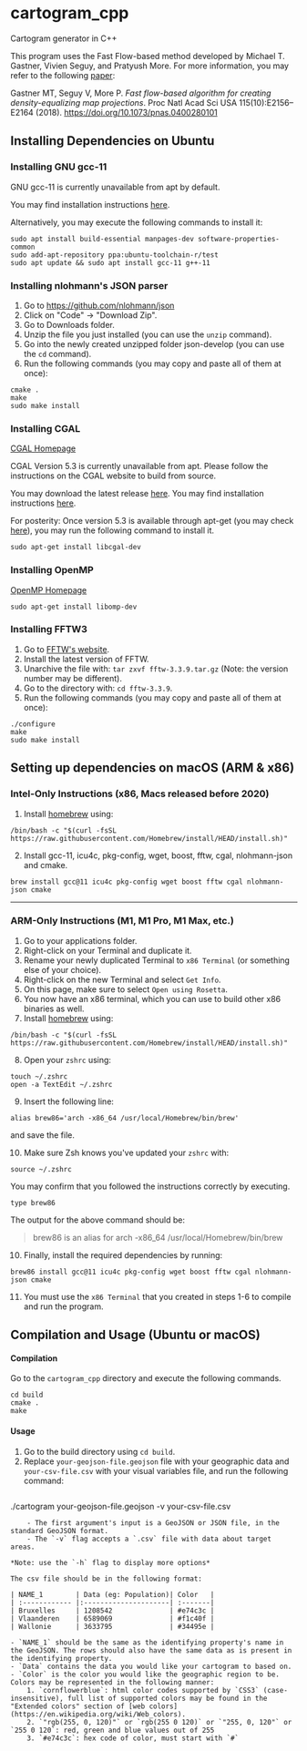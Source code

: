# cartogram_cpp

Cartogram generator in C++

This program uses the Fast Flow-based method developed by Michael T. Gastner, Vivien Seguy, and Pratyush More. For more information, you may refer to the following [paper](https://www.pnas.org/content/115/10/E2156):

Gastner MT, Seguy V, More P. _Fast flow-based algorithm for creating density-equalizing map projections_. Proc Natl Acad Sci USA 115(10):E2156–E2164 (2018). https://doi.org/10.1073/pnas.0400280101

## Installing Dependencies on Ubuntu

### Installing GNU gcc-11

GNU gcc-11 is currently unavailable from apt by default.

You may find installation instructions [here](https://lindevs.com/install-gcc-on-ubuntu/).

Alternatively, you may execute the following commands to install it:

```
sudo apt install build-essential manpages-dev software-properties-common
sudo add-apt-repository ppa:ubuntu-toolchain-r/test
sudo apt update && sudo apt install gcc-11 g++-11
```

### Installing nlohmann's JSON parser

1. Go to https://github.com/nlohmann/json
2. Click on "Code" -> "Download Zip".
3. Go to Downloads folder.
4. Unzip the file you just installed (you can use the `unzip` command).
5. Go into the newly created unzipped folder json-develop (you can use the `cd` command).
6. Run the following commands (you may copy and paste all of them at once):

```
cmake .
make
sudo make install
```

<!-- #### Installing CGAL

[CGAL Homepage](https://www.cgal.org/)

`sudo apt-get install libcgal-dev` -->
### Installing CGAL

[CGAL Homepage](https://www.cgal.org/)

CGAL Version 5.3 is currently unavailable from apt.
Please follow the instructions on the CGAL website to build from source.

You may download the latest release [here](https://github.com/CGAL/cgal/releases).
You may find installation instructions [here](https://doc.cgal.org/latest/Manual/usage.html#title4).

For posterity: Once version 5.3 is available through apt-get (you may check [here](https://packages.ubuntu.com/search?keywords=libcgal-dev&searchon=names&suite=impish&section=all)), you may run the following command to install it.

```
sudo apt-get install libcgal-dev
```

### Installing OpenMP

[OpenMP Homepage](https://www.openmp.org/)

```
sudo apt-get install libomp-dev
```

### Installing FFTW3

1. Go to [FFTW's website](http://www.fftw.org/download.html "FFTW Downloads Page").
2. Install the latest version of FFTW.
3. Unarchive the file with: `tar zxvf fftw-3.3.9.tar.gz` (Note: the version number may be different).
4. Go to the directory with: `cd fftw-3.3.9`.
5. Run the following commands (you may copy and paste all of them at once):

```
./configure
make
sudo make install
```

## Setting up dependencies on macOS (ARM & x86)

### Intel-Only Instructions (x86, Macs released before 2020)

1. Install [homebrew](brew.sh) using:

```
/bin/bash -c "$(curl -fsSL https://raw.githubusercontent.com/Homebrew/install/HEAD/install.sh)"
```

2. Install gcc-11, icu4c, pkg-config, wget, boost, fftw, cgal, nlohmann-json and cmake.

```
brew install gcc@11 icu4c pkg-config wget boost fftw cgal nlohmann-json cmake
```

---

### ARM-Only Instructions (M1, M1 Pro, M1 Max, etc.)

1. Go to your applications folder.
2. Right-click on your Terminal and duplicate it.
3. Rename your newly duplicated Terminal to `x86 Terminal` (or something else of your choice).
4. Right-click on the new Terminal and select `Get Info`.
5. On this page, make sure to select `Open using Rosetta`.
6. You now have an x86 terminal, which you can use to build other x86 binaries as well.
7. Install [homebrew](brew.sh) using:

```
/bin/bash -c "$(curl -fsSL https://raw.githubusercontent.com/Homebrew/install/HEAD/install.sh)"
```

8. Open your `zshrc` using:

```
touch ~/.zshrc
open -a TextEdit ~/.zshrc
```

9. Insert the following line:

```
alias brew86='arch -x86_64 /usr/local/Homebrew/bin/brew'
```

and save the file.

10. Make sure Zsh knows you've updated your `zshrc` with:

```
source ~/.zshrc
```

You may confirm that you followed the instructions correctly by executing.

```
type brew86
```

The output for the above command should be:
> brew86 is an alias for arch -x86_64 /usr/local/Homebrew/bin/brew

10. Finally, install the required dependencies by running:

```
brew86 install gcc@11 icu4c pkg-config wget boost fftw cgal nlohmann-json cmake
```

11. You must use the `x86 Terminal` that you created in steps 1-6 to compile and run the program.

## Compilation and Usage (Ubuntu or macOS)

#### Compilation

Go to the `cartogram_cpp` directory and execute the following commands.

```
cd build
cmake .
make
```

#### Usage

1. Go to the build directory using `cd build`.
2. Replace `your-geojson-file.geojson` file with your geographic data and `your-csv-file.csv` with your visual variables file, and run the following command:
    ```
./cartogram your-geojson-file.geojson -v your-csv-file.csv
```
    - The first argument's input is a GeoJSON or JSON file, in the standard GeoJSON format.
    - The `-v` flag accepts a `.csv` file with data about target areas.

*Note: use the `-h` flag to display more options*

The csv file should be in the following format:

| NAME_1        | Data (eg: Population)| Color   |
| :------------ |:---------------------| :-------|
| Bruxelles     | 1208542              | #e74c3c |
| Vlaanderen    | 6589069              | #f1c40f |
| Wallonie      | 3633795              | #34495e |

- `NAME_1` should be the same as the identifying property's name in the GeoJSON. The rows should also have the same data as is present in the identifying property.
- `Data` contains the data you would like your cartogram to based on.
- `Color` is the color you would like the geographic region to be. Colors may be represented in the following manner:
    1. `cornflowerblue`: html color codes supported by `CSS3` (case-insensitive), full list of supported colors may be found in the "Extended colors" section of [web colors](https://en.wikipedia.org/wiki/Web_colors).
    2. `"rgb(255, 0, 120)"` or `rgb(255 0 120)` or `"255, 0, 120"` or `255 0 120`: red, green and blue values out of 255
    3. `#e74c3c`: hex code of color, must start with `#`
